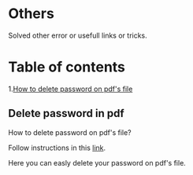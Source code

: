 # Others

Solved other error or usefull links or tricks.

# Table of contents
1.[How to delete password on pdf's file](#delete-password-in-pdf)

## Delete password in pdf

How to delete password on pdf's file?

Follow instructions in this [link](https://smallpdf.com/unlock-pdf).

Here you can easly delete your password on pdf's file.
